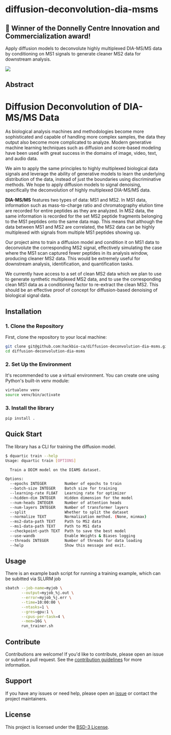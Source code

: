 # diffusion-deconvolution-dia-msms

## 🚀 Winner of the Donnelly Centre Innovation and Commercialization award!

Apply diffusion models to deconvolute highly multiplexed DIA-MS/MS data by conditioning on MS1 signals to generate cleaner MS2 data for downstream analysis.

![](https://img.shields.io/badge/License-BSD--3--Clause-blue?style=for-the-badge)

## Abstract

# Diffusion Deconvolution of DIA-MS/MS Data

As biological analysis machines and methodologies become more sophisticated and capable of handling more complex samples, the data they output also become more complicated to analyze. Modern generative machine learning techniques such as diffusion and score-based modeling have been used with great success in the domains of image, video, text, and audio data.

We aim to apply the same principles to highly multiplexed biological data signals and leverage the ability of generative models to learn the underlying distribution of the data, instead of just the boundaries using discriminative methods. We hope to apply diffusion models to signal denoising, specifically the deconvolution of highly multiplexed DIA-MS/MS data.

**DIA-MS/MS** features two types of data: MS1 and MS2. In MS1 data, information such as mass-to-charge ratio and chromatography elution time are recorded for entire peptides as they are analyzed. In MS2 data, the same information is recorded for the set MS2 peptide fragments belonging to the MS1 peptides onto the same data map. This means that although the data between MS1 and MS2 are correlated, the MS2 data can be highly multiplexed with signals from multiple MS1 peptides showing up.

Our project aims to train a diffusion model and condition it on MS1 data to deconvolute the corresponding MS2 signal, effectively simulating the case where the MS1 scan captured fewer peptides in its analysis window, producing cleaner MS2 data. This would be extremely useful for downstream analysis, identification, and quantification tasks.

We currently have access to a set of clean MS2 data which we plan to use to generate synthetic multiplexed MS2 data, and to use the corresponding clean MS1 data as a conditioning factor to re-extract the clean MS2. This should be an effective proof of concept for diffusion-based denoising of biological signal data.

## Installation

### 1. Clone the Repository

First, clone the repository to your local machine:

```bash
git clone git@github.com:hackbio-ca/diffusion-deconvolution-dia-msms.git
cd diffusion-deconvolution-dia-msms
```

### 2. Set Up the Environment
It's recommended to use a virtual environment. You can create one using Python's built-in venv module:

```bash
virtualenv venv
source venv/bin/activate  
```
### 3. Install the library
```bash
pip install .
```

## Quick Start

The library has a CLI for training the diffusion model.

```bash
$ dquartic train --help
Usage: dquartic train [OPTIONS]

  Train a DDIM model on the DIAMS dataset.

Options:
  --epochs INTEGER        Number of epochs to train
  --batch-size INTEGER    Batch size for training
  --learning-rate FLOAT   Learning rate for optimizer
  --hidden-dim INTEGER    Hidden dimension for the model
  --num-heads INTEGER     Number of attention heads
  --num-layers INTEGER    Number of transformer layers
  --split                 Whether to split the dataset
  --normalize TEXT        Normalization method. (None, minmax)
  --ms2-data-path TEXT    Path to MS2 data
  --ms1-data-path TEXT    Path to MS1 data
  --checkpoint-path TEXT  Path to save the best model
  --use-wandb             Enable Weights & Biases logging
  --threads INTEGER       Number of threads for data loading
  --help                  Show this message and exit.
```

## Usage

There is an example bash script for running a training example, which can be subitted via SLURM job

```bash
sbatch --job-name=myjob \
       --output=myjob_%j.out \
       --error=myjob_%j.err \
       --time=10:00:00 \
       --ntasks=1 \
       --gres=gpu:1 \
       --cpus-per-task=4 \
       --mem=16G \
       run_trainer.sh
```

## Contribute

Contributions are welcome! If you'd like to contribute, please open an issue or submit a pull request. See the [contribution guidelines](CONTRIBUTING.md) for more information.

## Support

If you have any issues or need help, please open an [issue](https://github.com/hackbio-ca/diffusion-deconvolution-dia-msms/issues) or contact the project maintainers.

## License

This project is licensed under the [BSD-3 License](LICENSE).
